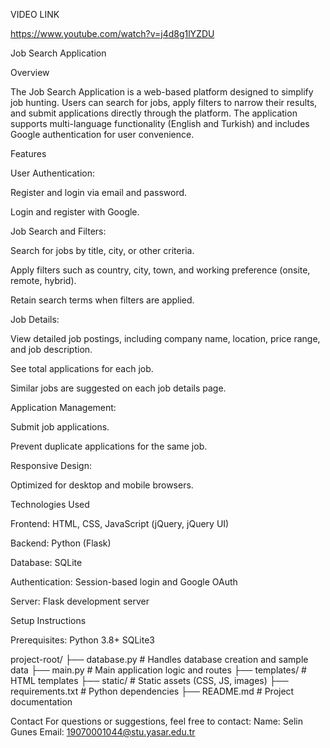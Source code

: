 VIDEO LINK

https://www.youtube.com/watch?v=j4d8g1lYZDU




Job Search Application

Overview

The Job Search Application is a web-based platform designed to simplify job hunting. Users can search for jobs, apply filters to narrow their results, and submit applications directly through the platform. The application supports multi-language functionality (English and Turkish) and includes Google authentication for user convenience.

Features

User Authentication:

Register and login via email and password.

Login and register with Google.

Job Search and Filters:

Search for jobs by title, city, or other criteria.

Apply filters such as country, city, town, and working preference (onsite, remote, hybrid).

Retain search terms when filters are applied.

Job Details:

View detailed job postings, including company name, location, price range, and job description.

See total applications for each job.

Similar jobs are suggested on each job details page.

Application Management:

Submit job applications.

Prevent duplicate applications for the same job.

Responsive Design:

Optimized for desktop and mobile browsers.

Technologies Used

Frontend: HTML, CSS, JavaScript (jQuery, jQuery UI)

Backend: Python (Flask)

Database: SQLite

Authentication: Session-based login and Google OAuth

Server: Flask development server

Setup Instructions

Prerequisites:
Python 3.8+
SQLite3


project-root/
├── database.py        # Handles database creation and sample data
├── main.py            # Main application logic and routes
├── templates/         # HTML templates
├── static/            # Static assets (CSS, JS, images)
├── requirements.txt   # Python dependencies
├── README.md          # Project documentation



Contact
For questions or suggestions, feel free to contact:
Name: Selin Gunes
Email: 19070001044@stu.yasar.edu.tr
